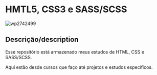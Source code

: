 # HMTL5, CSS3 e SASS/SCSS
 
![wp2742499](https://user-images.githubusercontent.com/83728277/189271930-58a3cc3d-9136-49bf-b9c5-e1afc3021d7c.jpg)

## Descrição/description

Esse repositório está armazenado meus estudos de HTML, CSS e SASS/SCSS. 

Aqui estão desde cursos que faço até projetos e estudos específicos. 
